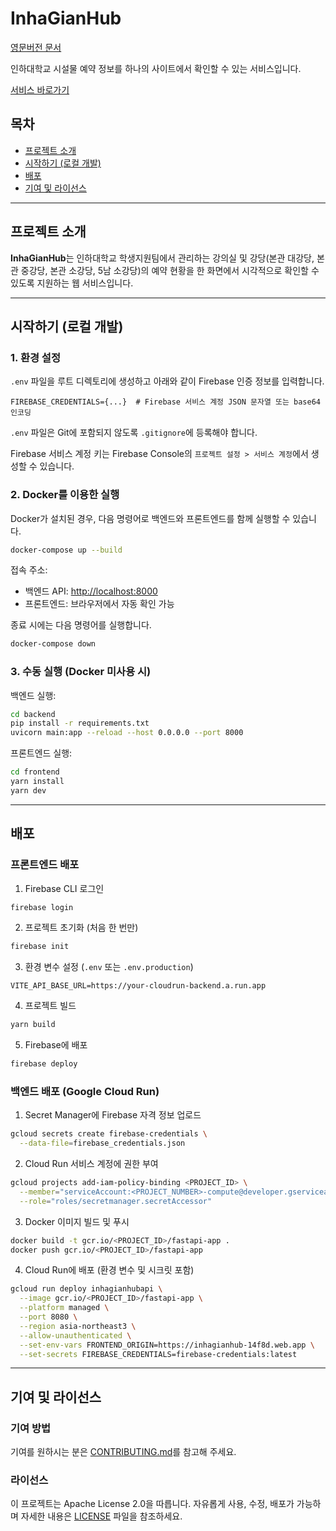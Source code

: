 # InhaGianHub

[영문버전 문서](./README.md)

인하대학교 시설물 예약 정보를 하나의 사이트에서 확인할 수 있는 서비스입니다.

[서비스 바로가기](https://inhagianhub-14f8d.web.app/)

## 목차

-   [프로젝트 소개](#프로젝트-소개)
-   [시작하기 (로컬 개발)](#시작하기-로컬-개발)
-   [배포](#배포)
-   [기여 및 라이선스](#기여-및-라이선스)

---

## 프로젝트 소개

**InhaGianHub**는 인하대학교 학생지원팀에서 관리하는 강의실 및 강당(본관 대강당, 본관 중강당, 본관 소강당, 5남 소강당)의 예약 현황을 한 화면에서 시각적으로 확인할 수 있도록 지원하는 웹 서비스입니다.

---

## 시작하기 (로컬 개발)

### 1. 환경 설정

`.env` 파일을 루트 디렉토리에 생성하고 아래와 같이 Firebase 인증 정보를 입력합니다.

```env
FIREBASE_CREDENTIALS={...}  # Firebase 서비스 계정 JSON 문자열 또는 base64 인코딩
```

`.env` 파일은 Git에 포함되지 않도록 `.gitignore`에 등록해야 합니다.

Firebase 서비스 계정 키는 Firebase Console의 `프로젝트 설정 > 서비스 계정`에서 생성할 수 있습니다.

### 2. Docker를 이용한 실행

Docker가 설치된 경우, 다음 명령어로 백엔드와 프론트엔드를 함께 실행할 수 있습니다.

```bash
docker-compose up --build
```

접속 주소:

-   백엔드 API: [http://localhost:8000](http://localhost:8000)
-   프론트엔드: 브라우저에서 자동 확인 가능

종료 시에는 다음 명령어를 실행합니다.

```bash
docker-compose down
```

### 3. 수동 실행 (Docker 미사용 시)

백엔드 실행:

```bash
cd backend
pip install -r requirements.txt
uvicorn main:app --reload --host 0.0.0.0 --port 8000
```

프론트엔드 실행:

```bash
cd frontend
yarn install
yarn dev
```

---

## 배포

### 프론트엔드 배포

1. Firebase CLI 로그인

```bash
firebase login
```

2. 프로젝트 초기화 (처음 한 번만)

```bash
firebase init
```

3. 환경 변수 설정 (`.env` 또는 `.env.production`)

```env
VITE_API_BASE_URL=https://your-cloudrun-backend.a.run.app
```

4. 프로젝트 빌드

```bash
yarn build
```

5. Firebase에 배포

```bash
firebase deploy
```

### 백엔드 배포 (Google Cloud Run)

1. Secret Manager에 Firebase 자격 정보 업로드

```bash
gcloud secrets create firebase-credentials \
  --data-file=firebase_credentials.json
```

2. Cloud Run 서비스 계정에 권한 부여

```bash
gcloud projects add-iam-policy-binding <PROJECT_ID> \
  --member="serviceAccount:<PROJECT_NUMBER>-compute@developer.gserviceaccount.com" \
  --role="roles/secretmanager.secretAccessor"
```

3. Docker 이미지 빌드 및 푸시

```bash
docker build -t gcr.io/<PROJECT_ID>/fastapi-app .
docker push gcr.io/<PROJECT_ID>/fastapi-app
```

4. Cloud Run에 배포 (환경 변수 및 시크릿 포함)

```bash
gcloud run deploy inhagianhubapi \
  --image gcr.io/<PROJECT_ID>/fastapi-app \
  --platform managed \
  --port 8080 \
  --region asia-northeast3 \
  --allow-unauthenticated \
  --set-env-vars FRONTEND_ORIGIN=https://inhagianhub-14f8d.web.app \
  --set-secrets FIREBASE_CREDENTIALS=firebase-credentials:latest
```

---

## 기여 및 라이선스

### 기여 방법

기여를 원하시는 분은 [CONTRIBUTING.md](./CONTRIBUTING.md)를 참고해 주세요.

### 라이선스

이 프로젝트는 Apache License 2.0을 따릅니다.
자유롭게 사용, 수정, 배포가 가능하며 자세한 내용은 [LICENSE](./LICENSE) 파일을 참조하세요.
